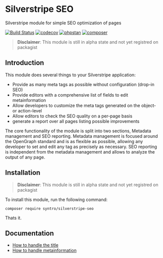 # Silverstripe SEO
Silverstripe module for simple SEO optimization of pages

[![Build Status](https://travis-ci.org/syntro-opensource/silverstripe-seo.svg?branch=master)](https://travis-ci.org/syntro-opensource/silverstripe-seo)
[![codecov](https://codecov.io/gh/syntro-opensource/silverstripe-seo/branch/master/graph/badge.svg)](https://codecov.io/gh/syntro-opensource/silverstripe-seo)
[![phpstan](https://img.shields.io/badge/PHPStan-enabled-success)](https://github.com/phpstan/phpstan)
[![composer](https://img.shields.io/packagist/dt/syntro/silverstripe-seo?color=success&logo=composer)](https://packagist.org/packages/syntro/silverstripe-seo)

> **Disclaimer**: This module is still in alpha state and not yet registred on packagist


## Introduction
This module does several things to your Silverstripe application:

* Provide as many meta tags as possible without configuration (drop-in SEO)
* Provide editors with a comprehensive list of fields to edit metainformation
* Allow developers to customize the meta tags generated on the object- or action-level
* Allow editors to check the SEO quality on a per-page basis
* generate a report over all pages listing possible improvements

The core functionality of the module is split into two sections, Metadata
management and SEO reporting. Metadata management is focused around the
OpenGraph standard and is as flexible as possible, allowing any developer
to set and edit any tag as precisely as necessary. SEO reporting is independent
from the metadata management and allows to analyze the output of any page.

## Installation
> **Disclaimer**: This module is still in alpha state and not yet registred on packagist

To install this module, run the following command:
```
composer require syntro/silverstripe-seo
```
Thats it.

## Documentation
* [How to handle the title](docs/en/01_Title.md)
* [How to handle metainformation](docs/en/02_Metainformation.md)
